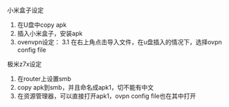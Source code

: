 小米盒子设定

1. 在U盘中copy apk
2. 插入小米盒子，安装apk
3. ovenvpn设定：
   3.1 在右上角点击导入文件，在u盘插入的情况下，选择ovpn config file

极米z7x设定

1. 在router上设置smb
2. copy apk到smb，并且命名成apk1，切不能有中文
3. 在资源管理器，可以直接打开apk1，ovpn config file也在其中打开
